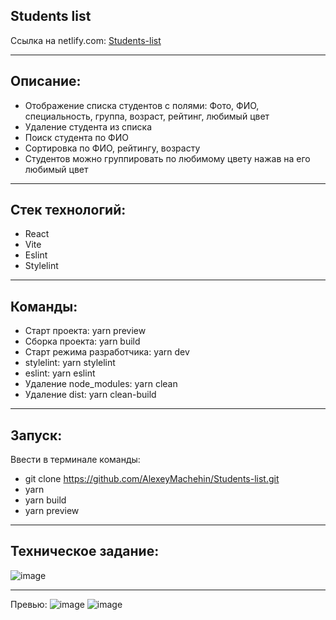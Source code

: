 ﻿## Students list

Ссылка на netlify.com: [Students-list](https://students-list-doubletapp.netlify.app)

***

## Описание:

* Отображение списка студентов с полями: Фото, ФИО, специальность, группа, возраст,
рейтинг, любимый цвет
* Удаление студента из списка
* Поиск студента по ФИО
* Сортировка по ФИО, рейтингу, возрасту
* Студентов можно группировать по любимому цвету нажав на его любимый цвет


***

## Стек технологий: 
* React 
* Vite
* Eslint
* Stylelint

***

## Команды:
* Старт проекта: yarn preview
* Сборка проекта: yarn build
* Старт режима разработчика: yarn dev
* stylelint: yarn stylelint
* eslint: yarn eslint
* Удаление node_modules: yarn clean
* Удаление dist: yarn clean-build

***

## Запуск:
Ввести в терминале команды:
* git clone https://github.com/AlexeyMachehin/Students-list.git
* yarn
* yarn build
* yarn preview

***

## Техническое задание:

![image](https://github.com/AlexeyMachehin/Students-list/assets/99137228/51be9b1a-3897-4197-8d66-6e990116f44d)


***

Превью:
![image](https://github.com/AlexeyMachehin/Students-list/assets/99137228/1699d2a3-93c4-400c-a3f2-438bd0944aa1)
![image](https://github.com/AlexeyMachehin/Students-list/assets/99137228/bc66b894-5f5e-41ac-94d2-120a73a4118d)



